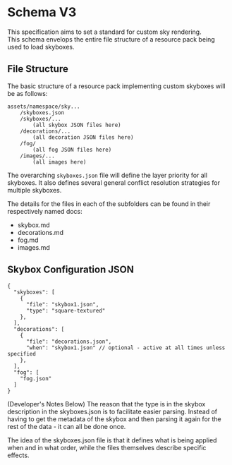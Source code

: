 # Schema V3

This specification aims to set a standard for custom sky rendering.  
This schema envelops the entire file structure of a resource pack being used to load skyboxes.

## File Structure

The basic structure of a resource pack implementing custom skyboxes will be as follows:
```
assets/namespace/sky...
    /skyboxes.json
    /skyboxes/...
        (all skybox JSON files here)
    /decorations/...
        (all decoration JSON files here)
    /fog/
        (all fog JSON files here)
    /images/...
        (all images here)
```

The overarching `skyboxes.json` file will define the layer priority for all skyboxes.
It also defines several general conflict resolution strategies for multiple skyboxes.

The details for the files in each of the subfolders can be found in their respectively named docs:
- skybox.md
- decorations.md
- fog.md
- images.md

## Skybox Configuration JSON

```json5
{
  "skyboxes": [
    {
      "file": "skybox1.json",
      "type": "square-textured"
    },
  ],
  "decorations": [
    {
      "file": "decorations.json",
      "when": "skybox1.json" // optional - active at all times unless specified
    },
  ],
  "fog": [
    "fog.json"
  ]
}
```

(Developer's Notes Below)
The reason that the type is in the skybox description in the skyboxes.json is to facilitate easier parsing.
Instead of having to get the metadata of the skybox and then parsing it again for the rest of the data - it can all be done once.

The idea of the skyboxes.json file is that it defines what is being applied when and in what order, while the files themselves describe specific effects.